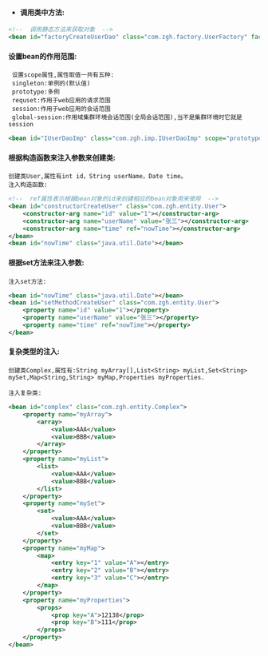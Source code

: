 - #### 调用类中方法:
```xml
<!--  调用静态方法来获取对象  -->
<bean id="factoryCreateUserDao" class="com.zgh.factory.UserFactory" factory-method="createIUserDao"></bean>
```
 #### 设置bean的作用范围:
	 设置scope属性,属性取值一共有五种:
	 singleton:单例的(默认值)
	 prototype:多例
	 requset:作用于web应用的请求范围
	 session:作用于web应用的会话范围
	 global-session:作用域集群环境会话范围(全局会话范围),当不是集群环境时它就是session
```xml
<bean id="IUserDaoImp" class="com.zgh.imp.IUserDaoImp" scope="prototype"></bean>
```
#### 根据构造函数来注入参数来创建类:
	创建类User,属性有int id，String userName，Date time。
	注入构造函数:
```xml
<!--  ref属性表示根据bean对象的id来创建相应的bean对象用来使用  -->
<bean id="constructorCreateUser" class="com.zgh.entity.User">
    <constructor-arg name="id" value="1"></constructor-arg>
    <constructor-arg name="userName" value="张三"></constructor-arg>
    <constructor-arg name="time" ref="nowTime"></constructor-arg>
</bean>
<bean id="nowTime" class="java.util.Date"></bean>
```
#### 根据set方法来注入参数:
    注入set方法:
```xml	
<bean id="nowTime" class="java.util.Date"></bean>
<bean id="setMethodCreateUser" class="com.zgh.entity.User">
    <property name="id" value="1"></property>
    <property name="userName" value="张三"></property>
    <property name="time" ref="nowTime"></property>
</bean>
```
#### 复杂类型的注入:
	创建类Complex,属性有:String myArray[],List<String> myList,Set<String> mySet,Map<String,String> myMap,Properties myProperties.
	
	注入复杂类:
```xml
<bean id="complex" class="com.zgh.entity.Complex">
    <property name="myArray">
        <array>
            <value>AAA</value>
            <value>BBB</value>
        </array>
    </property>
    <property name="myList">
        <list>
            <value>AAA</value>
            <value>BBB</value>
        </list>
    </property>
    <property name="mySet">
        <set>
            <value>AAA</value>
            <value>BBB</value>
        </set>
    </property>
    <property name="myMap">
        <map>
            <entry key="1" value="A"></entry>
            <entry key="2" value="B"></entry>
            <entry key="3" value="C"></entry>
        </map>
    </property>
    <property name="myProperties">
        <props>
            <prop key="A">12138</prop>
            <prop key="B">111</prop>
        </props>
    </property>
</bean>
```
